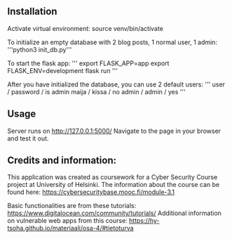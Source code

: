 ## Installation
Activate virtual environment:
source venv/bin/activate

To initialize an empty database with 2 blog posts, 1 normal user, 1 admin:
'''python3 init_db.py'''

To start the flask app:
'''
export FLASK_APP=app
export FLASK_ENV=development
flask run
'''

After you have initialized the database, you can use 2 default users:
'''
user / password / is admin
maija / kissa / no
admin / admin / yes
'''

## Usage
Server runs on http://127.0.0.1:5000/
Navigate to the page in your browser and test it out.


## Credits and information:
This application was created as coursework for a Cyber Security Course project at University of Helsinki.
The information about the course can be found here: 
https://cybersecuritybase.mooc.fi/module-3.1 

Basic functionalities are from these tutorials: 
https://www.digitalocean.com/community/tutorials/
Additional information on vulnerable web apps from this course: https://hy-tsoha.github.io/materiaali/osa-4/#tietoturva 